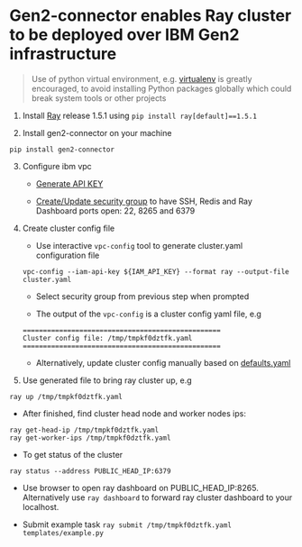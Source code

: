 # Gen2-connector enables Ray cluster to be deployed over IBM Gen2 infrastructure

> Use of python virtual environment, e.g. [virtualenv](https://virtualenv.pypa.io/en/latest) is greatly encouraged, to avoid installing Python packages globally which could break system tools or other projects

1. Install [Ray](https://github.com/ray-project/ray) release 1.5.1 using `pip install ray[default]==1.5.1`

2. Install gen2-connector on your machine

```
pip install gen2-connector
```

3. Configure ibm vpc
    * [Generate API KEY](https://www.ibm.com/docs/en/spectrumvirtualizecl/8.1.3?topic=installing-creating-api-key)

    * [Create/Update security group](https://cloud.ibm.com/docs/vpc?topic=vpc-configuring-the-security-group) to have SSH, Redis and Ray Dashboard ports open: 22, 8265 and 6379

4. Create cluster config file

    * Use interactive `vpc-config` tool to generate cluster.yaml configuration file
    ```
    vpc-config --iam-api-key ${IAM_API_KEY} --format ray --output-file cluster.yaml
    ```
    
    * Select security group from previous step when prompted

    * The output of the `vpc-config` is a cluster config yaml file, e.g
    ```
    =================================================
    Cluster config file: /tmp/tmpkf0dztfk.yaml
    =================================================
    ```

    * Alternatively, update cluster config manually based on [defaults.yaml](templates/defaults.yaml)
    
6. Use generated file to bring ray cluster up, e.g

```ray up /tmp/tmpkf0dztfk.yaml```

* After finished, find cluster head node and worker nodes ips:

```
ray get-head-ip /tmp/tmpkf0dztfk.yaml
ray get-worker-ips /tmp/tmpkf0dztfk.yaml
```

* To get status of the cluster

```
ray status --address PUBLIC_HEAD_IP:6379
```

* Use browser to open ray dashboard on PUBLIC_HEAD_IP:8265. Alternatively use `ray dashboard` to forward ray cluster dashboard to your localhost. 

* Submit example task `ray submit /tmp/tmpkf0dztfk.yaml templates/example.py`
